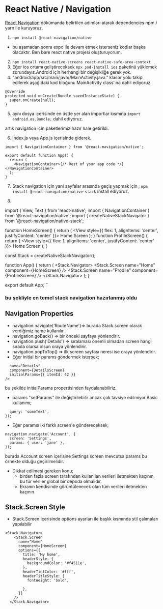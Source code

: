 # React Native / Navigation

[React Navigation](https://reactnavigation.org/docs/getting-started)
dökümanda belirtilen adımları atarak dependencies npm / yarn ile kuruyoruz.

1. ```npm install @react-navigation/native```

- bu aşamadan sonra expo ile devam etmek isterseniz kodlar başka olacaktır. Ben bare react native projesi oluşturuyorum.

2. ```npm install react-native-screens react-native-safe-area-context```
3. Eğer ios ortamı geliştireceksek ```npx pod-install ios``` paketinü yüklemek zorundayız.Android için herhangi bir değişikliğe gerek yok.
4. "android/app/src/main/java/<your package name>/MainActivity.java."
klasör yolu takip edilerek aşağıdaki kod bloğunu MainActivity class'ına dahil ediyoruz.
```
@Override
protected void onCreate(Bundle savedInstanceState) {
  super.onCreate(null);
}
```
5. aynı dosya içerisinde en üstte yer alan importlar kısmına ```import android.os.Bundle;``` dahil ediyoruz.

artık navigation için paketlerimiz hazır hale getirildi.

6. index.js veya App.js içerisinde giderek.
```import * as React from 'react';
import { NavigationContainer } from '@react-navigation/native';

export default function App() {
  return (
    <NavigationContainer>{/* Rest of your app code */}</NavigationContainer>
  );
}
```
7. Stack navigation için yani sayfalar arasında geçiş yapmak için ;
```npm install @react-navigation/native-stack``` install ediyoruz.

8. ```import * as React from 'react';
import { View, Text } from 'react-native';
import { NavigationContainer } from '@react-navigation/native';
import { createNativeStackNavigator } from '@react-navigation/native-stack';

function HomeScreen() {
  return (
    <View style={{ flex: 1, alignItems: 'center', justifyContent: 'center' }}>
      <Text>Home Screen</Text>
    </View>
  );
}
function ProfileScreen() {
  return (
    <View style={{ flex: 1, alignItems: 'center', justifyContent: 'center' }}>
      <Text>Home Screen</Text>
    </View>
  );
}

const Stack = createNativeStackNavigator();

function App() {
  return (
    <NavigationContainer>
      <Stack.Navigator>
        <Stack.Screen name="Home" component={HomeScreen} />
        <Stack.Screen name="Prodile" component={ProfileScreen} />
      </Stack.Navigator>
    </NavigationContainer>
  );
}

export default App;```

### bu şekliyle en temel stack navigation hazırlanmış oldu

## Navigation Properties
- navigation.navigate('RouteName')=> burada Stack.screen olarak verdiğimiz name kullanılır.
- navigation.goBack()  => bir önceki sayfaya yönlendirir.
- navigation.push('Details') => sıralaması önemli olmadan screen hangi sırada olursa olsun oraya yönlendirir.
- navigation.popToTop() => ilk screen sayfası neresi ise oraya yönlendirir.
- Eğer initial bir params göndermek istersek;
```<Stack.Screen
  name="Details"
  component={DetailsScreen}
  initialParams={{ itemId: 42 }}
/>
```
 bu şekilde initialParams propertisinden faydalanabiliriz.

- params "setParams" ile değiştirilebilir ancak çok tavsiye edilmiyor.Basic kullanımı;
```navigation.setParams({
  query: 'someText',
});
```
- Eğer paramsı iki farklı screen'e göndereceksek;
```
navigation.navigate('Account', {
  screen: 'Settings',
  params: { user: 'jane' },
});
```
burada Account screen içerisine Settings screen mevcutsa params bu örnekte olduğu geçirilmelidir.

- Dikkat edilmesi gereken konu;
  * birden fazla screen tarafından kullanılan verileri iletmekten kaçının, bu tür veriler global bir depoda olmalıdır.
  * Ekranın kendisinde görüntülenecek olan tüm verileri iletmekten kaçının

 ## Stack.Screen Style
 - Stack.Screen içerisinde options ayarları ile başlık kısmında stil çalımaları yapılabilir
  ```
<Stack.Navigator>
      <Stack.Screen
        name="Home"
        component={HomeScreen}
        options={{
          title: 'My home',
          headerStyle: {
            backgroundColor: '#f4511e',
          },
          headerTintColor: '#fff',
          headerTitleStyle: {
            fontWeight: 'bold',
            
          },
        }}
      />
    </Stack.Navigator>
  ```
